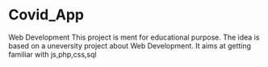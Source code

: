 # Covid_App
Web Development
This project is ment for educational purpose. The idea is based on a uneversity project about Web Development. It aims at getting familiar with js,php,css,sql
